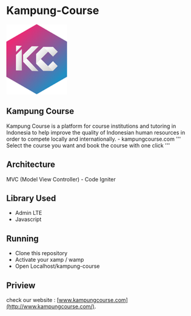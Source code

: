# Kampung-Course
<img src="https://raw.githubusercontent.com/kahell/Kampung-Course/master/preview/Kampung%20Course%20Logo%202.png" width="160">

## Kampung Course 
Kampung Course is a platform for course institutions and tutoring in Indonesia to help improve the quality of Indonesian human resources in order to compete locally and internationally. - kampungcourse.com
'''
Select the course you want and book the course with one click
'''
## Architecture
MVC (Model View Controller) - Code Igniter

## Library Used
- Admin LTE
- Javascript

## Running
- Clone this repository
- Activate your xamp / wamp
- Open Localhost/kampung-course

## Priview
check our website : [www.kampungcourse.com](http://www.kampungcourse.com/).
